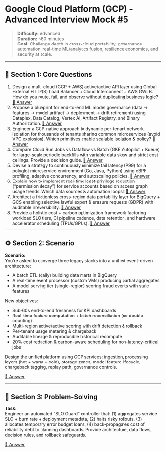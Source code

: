 # Google Cloud Platform (GCP) - Advanced Interview Mock #5

> **Difficulty:** Advanced  
> **Duration:** ~60 minutes  
> **Goal:** Challenge depth in cross-cloud portability, governance automation, real-time ML/analytics fusion, resilience economics, and security at scale.

---

## 🧠 Section 1: Core Questions

1. Design a multi-cloud (GCP + AWS) active/active API layer using Global External HTTP(S) Load Balancer + Cloud Interconnect + AWS GWLB. How do you route, fail, and observe without duplicating business logic? [📖 Answer](mock_5_answers.md#1-design-a-multi-cloud-gcp--aws-activeactive-api-layer-using-global-external-https-load-balancer--cloud-interconnect--aws-gwlb-how-do-you-route-fail-and-observe-without-duplicating-business-logic)
2. Propose a blueprint for end-to-end ML model governance (data → features → model artifact → deployment → drift retirement) using Dataplex, Data Catalog, Vertex AI, Artifact Registry, and Binary Authorization. [📖 Answer](mock_5_answers.md#2-propose-a-blueprint-for-end-to-end-ml-model-governance-data--features--model-artifact--deployment--drift-retirement-using-dataplex-data-catalog-vertex-ai-artifact-registry-and-binary-authorization)
3. Engineer a GCP-native approach to dynamic per-tenant network isolation for thousands of tenants sharing common microservices (avoid VPC explosion). Which primitives enable scalable isolation & policy? [📖 Answer](mock_5_answers.md#3-engineer-a-gcp-native-approach-to-dynamic-per-tenant-network-isolation-for-thousands-of-tenants-sharing-common-microservices-avoid-vpc-explosion-which-primitives-enable-scalable-isolation--policy)
4. Compare Cloud Run Jobs vs Dataflow vs Batch (GKE Autopilot + Kueue) for large-scale periodic backfills with variable data skew and strict cost ceilings. Provide a decision guide. [📖 Answer](mock_5_answers.md#4-compare-cloud-run-jobs-vs-dataflow-vs-batch-gke-autopilot--kueue-for-large-scale-periodic-backfills-with-variable-data-skew-and-strict-cost-ceilings-provide-a-decision-guide)
5. Devise a strategy to continuously minimize tail latency (P99) for a polyglot microservice environment (Go, Java, Python) using eBPF profiling, adaptive concurrency, and autoscaling policies. [📖 Answer](mock_5_answers.md#5-devise-a-strategy-to-continuously-minimize-tail-latency-p99-for-a-polyglot-microservice-environment-go-java-python-using-ebpf-profiling-adaptive-concurrency-and-autoscaling-policies)
6. Explain how to implement real-time least‑privilege reduction (“permission decay”) for service accounts based on access graph usage trends. Which data sources & automation loops? [📖 Answer](mock_5_answers.md#6-explain-how-to-implement-real-time-least-privilege-reduction-permission-decay-for-service-accounts-based-on-access-graph-usage-trends-which-data-sources--automation-loops)
7. Architect a frictionless cross-region data portability layer for BigQuery + GCS enabling selective lawful export & erasure requests (GDPR) with auditable irreversibility. [📖 Answer](mock_5_answers.md#7-architect-a-frictionless-cross-region-data-portability-layer-for-bigquery--gcs-enabling-selective-lawful-export--erasure-requests-gdpr-with-auditable-irreversibility)
8. Provide a holistic cost + carbon optimization framework factoring workload SLO tiers, CI pipeline cadence, data retention, and hardware accelerator scheduling (TPUs/GPUs). [📖 Answer](mock_5_answers.md#8-provide-a-holistic-cost--carbon-optimization-framework-factoring-workload-slo-tiers-ci-pipeline-cadence-data-retention-and-hardware-accelerator-scheduling-tpusgpus)

---

## ⚙️ Section 2: Scenario

**Scenario:**  
You’re asked to converge three legacy stacks into a unified event-driven architecture:
- A batch ETL (daily) building data marts in BigQuery
- A real-time event processor (custom VMs) producing partial aggregates
- A model serving tier (single-region) scoring fraud events with stale features

New objectives:
- Sub‑60s end-to-end freshness for KPI dashboards
- Real-time feature computation + batch reconciliation (no double counting)
- Multi-region active/active scoring with drift detection & rollback
- Per-tenant usage metering & chargeback
- Auditable lineage & reproducible historical recompute
- 20% cost reduction & carbon-aware scheduling for non-latency-critical jobs

Design the unified platform using GCP services: ingestion, processing layers (hot + warm + cold), storage zones, model feature lifecycle, chargeback tagging, replay path, governance controls.

[📖 Answer](mock_5_answers.md#️-section-2-scenario---answer)

---

## 🧩 Section 3: Problem-Solving

**Task:**  
Engineer an automated “SLO Guard” controller that: (1) aggregates service SLO + burn rate + deployment metadata, (2) halts risky rollouts, (3) allocates temporary error budget loans, (4) back-propagates cost of reliability debt to planning dashboards. Provide architecture, data flows, decision rules, and rollback safeguards.

[📖 Answer](mock_5_answers.md#-section-3-problem-solving---answer)
